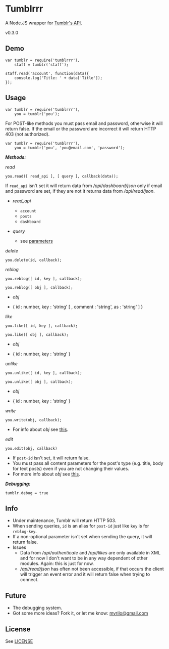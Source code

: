 # Tumblrrr

A Node.JS wrapper for [Tumblr's API].

v0.3.0

Demo
---------
	var tumblr = require('tumblrrr'),
		staff = tumblr('staff');

	staff.read('account', function(data){
		console.log('Title: ' + data['Title']);
	});

Usage
---------

    var tumblr = require('tumblrrr'),
        you = tumblr('you');

For POST-like methods you must pass email and password, otherwise it will return false.
If the email or the password are incorrect it will return HTTP 403 (not authorized).

	var tumblr = require('tumblrrr'),
		you = tumblr('you', 'you@email.com', 'password');

**_Methods:_**

_read_

`you.read([ read_api ], [ query ], callback(data));`

If `read_api` isn't set it will return data from _/api/dashboard/json_ only if email and password are set, if they are not it returns data from _/api/read/json_.

- *read_api*
    - `account`
    - `posts`
    - `dashboard`

- *query*
    - see [parameters]

_delete_

`you.delete(id, callback);`

_reblog_

`you.reblog([ id, key ], callback);`

`you.reblog([ obj ], callback);`

- _obj_

- { id : number, key : 'string' [ , comment : 'string', as : 'string' ] }

_like_

`you.like([ id, key ], callback);`

`you.like([ obj ], callback);`

- _obj_

- { id : number, key : 'string' }

_unlike_

`you.unlike([ id, key ], callback);`

`you.unlike([ obj ], callback);`

- _obj_

- { id : number, key : 'string' }

_write_

`you.write(obj, callback);`

- For info about _obj_ see [this][write].

_edit_

`you.edit(obj, callback)`

- If `post-id` isn't set, it will return false.
- You must pass all content parameters for the post's type (e.g. title, body for text posts) even if you are not changing their values.
- For more info about _obj_ see [this][edit].

**_Debugging:_**

`tumblr.debug = true`

Info
-----

- Under maintenance, Tumblr will return HTTP 503.
- When sending queries, `id` is an alias for `post-id` just like `key` is for `reblog-key`.
- If a non-optional parameter isn't set when sending the query, it will return false.
- Issues
    - Data from _/api/authenticate_ and _/api/likes_ are only available in XML and for now I don't want to be in any way dependent of other modules. Again: this is just for now.
	- _/api/read/json_ has often not been accessible, if that occurs the client will trigger an event error and it will return false when trying to connect.

Future
---------

- The debugging system.
- Got some more ideas? Fork it, or let me know: mvrilo@gmail.com

License
-----------

See [LICENSE]

[parameters]: http://www.tumblr.com/docs/en/api
[Tumblr's API]: http://www.tumblr.com/docs/en/api
[demo]: http://www.github.com/mvrilo/tumblrrr/tree/master/demo/
[write]: http://www.tumblr.com/docs/en/api#api_write
[edit]: http://www.tumblr.com/docs/en/api#editing_posts
[LICENSE]: http://www.github.com/mvrilo/tumblrrr/blob/master/LICENSE
